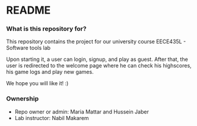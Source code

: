 # README #

### What is this repository for? ###

This repository contains the project for our university course EECE435L - Software tools lab

Upon starting it, a user can login, signup, and  play as guest.
After that, the user is redirected to the welcome page where he can check his highscores, his game logs and play new games.

We hope you will like it! :)


### Ownership ###

* Repo owner or admin: Maria Mattar and Hussein Jaber
* Lab instructor: Nabil Makarem
